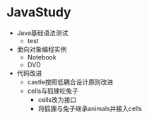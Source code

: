 # JavaStudy
* Java基础语法测试
    * test
* 面向对象编程实例
    * Notebook
    * DVD
* 代码改进
    * castle按照低耦合设计原则改进
    * cells与狐狸吃兔子
        * cells改为接口
        * 将狐狸与兔子继承animals并接入cells